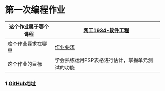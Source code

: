 # 第一次编程作业
|  这个作业属于哪个课程    | [网工1934-软件工程](https://edu.cnblogs.com/campus/gdgy/networkengineering1934-Softwareengineering)     |
| ---- | ---- |
|  这个作业要求在哪里    | [作业要求](https://edu.cnblogs.com/campus/gdgy/networkengineering1934-Softwareengineering/homework/12137)     |
|  这个作业的目标   |  学会熟练运用PSP表格进行估计，掌握单元测试的功能  | 

### 1.[GitHub地址](https://github.com/lsk15602329916/plagiarism-checker)

